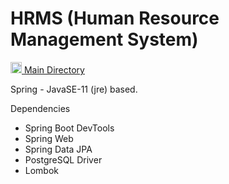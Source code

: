 # HRMS (Human Resource Management System)
<a href="https://github.com/FurkanBerkant/HRMS.Java/tree/master/src/main/java/com/kodlamaio/hrms"> <img width=18 src="https://github.com/karcan/javaBootcamp/blob/master/images/java-32.png?raw=true"> Main Directory </a>

Spring - JavaSE-11 (jre) based.

Dependencies
- Spring Boot DevTools
- Spring Web
- Spring Data JPA
- PostgreSQL Driver
- Lombok
